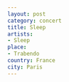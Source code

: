 ```yaml
---
layout: post
category: concert
title: Sleep
artists: 
- Sleep
place: 
- Trabendo
country: France
city: Paris
---
```


